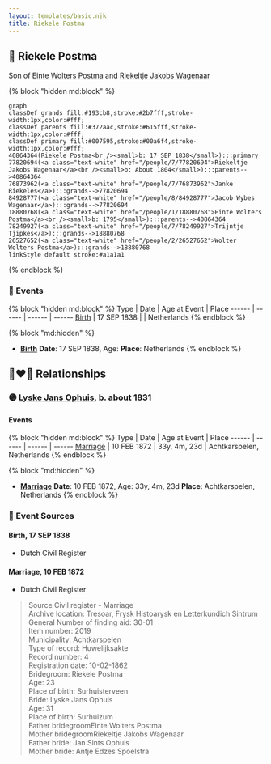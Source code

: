 ```yaml
---
layout: templates/basic.njk
title: Riekele Postma
---
```

## 🔵 Riekele Postma

Son of [Einte Wolters Postma](/people/1/18880768) and [Riekeltje Jakobs Wagenaar](/people/7/77820694)

{% block "hidden md:block" %}
```mermaid
graph
classDef grands fill:#193cb8,stroke:#2b7fff,stroke-width:1px,color:#fff;
classDef parents fill:#372aac,stroke:#615fff,stroke-width:1px,color:#fff;
classDef primary fill:#007595,stroke:#00a6f4,stroke-width:1px,color:#fff;
40864364(Riekele Postma<br /><small>b: 17 SEP 1838</small>):::primary
77820694(<a class="text-white" href="/people/7/77820694">Riekeltje Jakobs Wagenaar</a><br /><small>b: About 1804</small>):::parents-->40864364
76873962(<a class="text-white" href="/people/7/76873962">Janke Riekeles</a>):::grands-->77820694
84928777(<a class="text-white" href="/people/8/84928777">Jacob Wybes Wagenaar</a>):::grands-->77820694
18880768(<a class="text-white" href="/people/1/18880768">Einte Wolters Postma</a><br /><small>b: 1795</small>):::parents-->40864364
78249927(<a class="text-white" href="/people/7/78249927">Trijntje Tjipkes</a>):::grands-->18880768
26527652(<a class="text-white" href="/people/2/26527652">Wolter Wolters Postma</a>):::grands-->18880768
linkStyle default stroke:#a1a1a1
```
{% endblock %}

### 📆 Events

{% block "hidden md:block" %}
Type | Date | Age at Event | Place
------ | ------ | ------ | ------
[Birth](#event-event-2) | 17 SEP 1838 |  | Netherlands
{% endblock %}

{% block "md:hidden" %}
- **[Birth](#event-event-2)**
**Date**: 17 SEP 1838, Age:
**Place**: Netherlands
{% endblock %}

## 👩‍❤️‍👨 Relationships

### 🟣 [Lyske Jans Ophuis](/people/8/80682261), b. about 1831

#### Events

{% block "hidden md:block" %}
Type | Date | Age at Event | Place
------ | ------ | ------ | ------
[Marriage](#event-family-0-event-0) | 10 FEB 1872 | 33y, 4m, 23d | Achtkarspelen, Netherlands
{% endblock %}

{% block "md:hidden" %}
- **[Marriage](#event-family-0-event-0)**
**Date**: 10 FEB 1872, Age: 33y, 4m, 23d
**Place**: Achtkarspelen, Netherlands
{% endblock %}

### 📰 Event Sources

#### <a id="event-event-2"></a> Birth, 17 SEP 1838
* Dutch Civil Register
#### <a id="event-family-0-event-0"></a> Marriage, 10 FEB 1872
* Dutch Civil Register
>   
  > Source Civil register - Marriage  
  > Archive location: Tresoar, Frysk Histoarysk en Letterkundich Sintrum  
  > General Number of finding aid: 30-01  
  > Item number: 2019  
  > Municipality: Achtkarspelen  
  > Type of record: Huwelijksakte  
  > Record number: 4  
  > Registration date: 10-02-1862  
  > Bridegroom: Riekele Postma  
  > Age: 23  
  > Place of birth: Surhuisterveen  
  > Bride: Lyske Jans Ophuis  
  > Age: 31  
  > Place of birth: Surhuizum  
  > Father bridegroomEinte Wolters Postma  
  > Mother bridegroomRiekeltje Jakobs Wagenaar  
  > Father bride: Jan Sints Ophuis  
  > Mother bride: Antje Edzes Spoelstra
